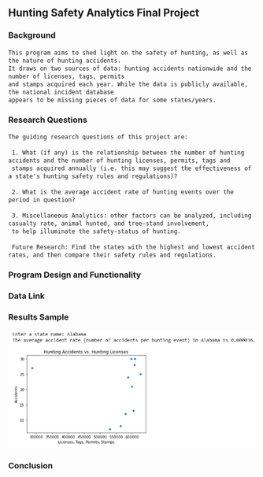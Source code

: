## Hunting Safety Analytics Final Project 

### Background 
    
    This program aims to shed light on the safety of hunting, as well as the nature of hunting accidents. 
    It draws on two sources of data: hunting accidents nationwide and the number of licenses, tags, permits 
    and stamps acquired each year. While the data is publicly available, the national incident database 
    appears to be missing pieces of data for some states/years. 

### Research Questions

    The guiding research questions of this project are:
    
     1. What (if any) is the relationship between the number of hunting accidents and the number of hunting licenses, permits, tags and
     stamps acquired annually (i.e. this may suggest the effectiveness of a state's hunting safety rules and regulations)?
    
     2. What is the average accident rate of hunting events over the period in question? 
     
     3. Miscellaneous Analytics: other factors can be analyzed, including casualty rate, animal hunted, and tree-stand involvement,
     to help illuminate the safety-status of hunting. 
     
     Future Research: Find the states with the highest and lowest accident rates, and then compare their safety rules and regulations.
     

### Program Design and Functionality 


### Data Link


### Results Sample

![Hunting Graph.io](/Hunting_Analytics/Hunting_results.jpg "Scatter Plot")


### Conclusion 
